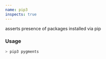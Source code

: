 ```yaml
---
name: pip3
inspects: true
---
```

asserts presence of packages installed via pip


### Usage

```bash
> pip3 pygments
```
